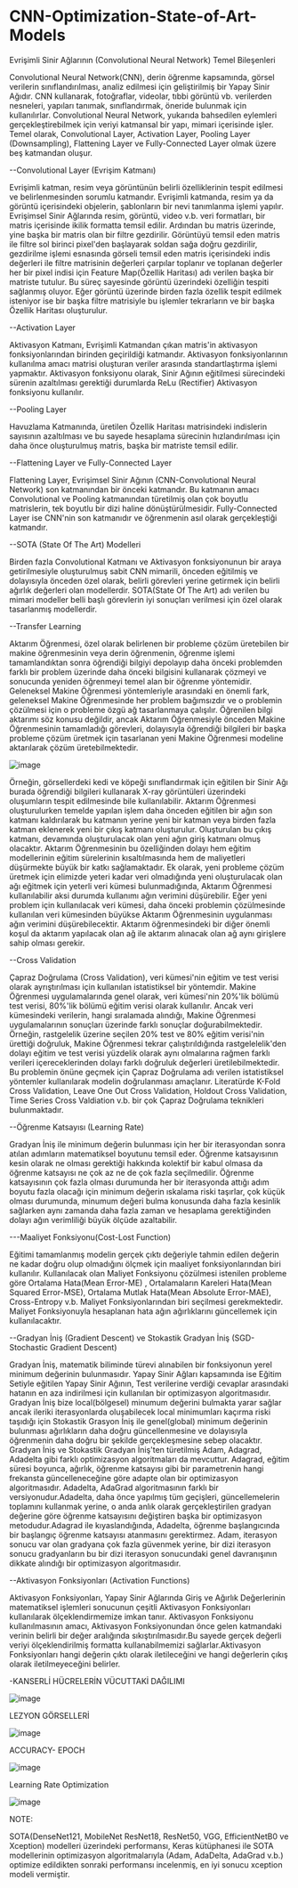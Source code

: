 # CNN-Optimization-State-of-Art-Models

Evrişimli Sinir Ağlarının (Convolutional Neural Network) Temel Bileşenleri

Convolutional Neural Network(CNN), derin öğrenme kapsamında, görsel verilerin
sınıflandırılması, analiz edilmesi için geliştirilmiş bir Yapay Sinir Ağıdır. CNN kullanarak,
fotoğraflar, videolar, tıbbi görüntü vb. verilerden nesneleri, yapıları tanımak, sınıflandırmak,
öneride bulunmak için kullanılırlar. Convolutional Neural Network, yukarıda bahsedilen
eylemleri gerçekleştirebilmek için veriyi katmansal bir yapı, mimari içerisinde işler. Temel
olarak, Convolutional Layer, Activation Layer, Pooling Layer (Downsampling), Flattening
Layer ve Fully-Connected Layer olmak üzere beş katmandan oluşur.

--Convolutional Layer (Evrişim Katmanı)

Evrişimli katman, resim veya görüntünün belirli özelliklerinin tespit edilmesi ve
belirlenmesinden sorumlu katmandır. Evrişimli katmanda, resim ya da görüntü içerisindeki
objelerin, şablonların bir nevi tanımlanma işlemi yapılır. Evrişimsel Sinir Ağlarında resim,
görüntü, video v.b. veri formatları, bir matris içerisinde ikilik formatta temsil edilir. Ardından
bu matris üzerinde, yine başka bir matris olan bir filtre gezdirilir. Görüntüyü temsil eden
matris ile filtre sol birinci pixel'den başlayarak soldan sağa doğru gezdirilir, gezdirilme işlemi
esnasında görseli temsil eden matris içerisindeki indis değerleri ile filtre matrisinin değerleri
çarpılar toplanır ve toplanan değerler her bir pixel indisi için Feature Map(Özellik Haritası)
adı verilen başka bir matriste tutulur. Bu süreç sayesinde görüntü üzerindeki özelliğin tespiti
sağlanmış oluyor. Eğer görüntü üzerinde birden fazla özellik tespit edilmek isteniyor ise bir
başka filtre matrisiyle bu işlemler tekrarların ve bir başka Özellik Haritası oluşturulur.

--Activation Layer

Aktivasyon Katmanı, Evrişimli Katmandan çıkan matris'in aktivasyon fonksiyonlarından
birinden geçirildiği katmandır. Aktivasyon fonksiyonlarının kullanılma amacı matrisi
oluşturan veriler arasında standartlaştırma işlemi yapmaktır. Aktivasyon fonksiyonu olarak,
Sinir Ağının eğitilmesi sürecindeki sürenin azaltılması gerektiği durumlarda ReLu (Rectifier)
Aktivasyon fonksiyonu kullanılır.

--Pooling Layer

Havuzlama Katmanında, üretilen Özellik Haritası matrisindeki indislerin sayısının azaltılması
ve bu sayede hesaplama sürecinin hızlandırılması için daha önce oluşturulmuş matris, başka
bir matriste temsil edilir.

--Flattening Layer ve Fully-Connected Layer

Flattening Layer, Evrişimsel Sinir Ağının (CNN-Convolutional Neural Network) son
katmanından bir önceki katmandır. Bu katmanın amacı Convolutional ve Pooling
katmanından türetilmiş olan çok boyutlu matrislerin, tek boyutlu bir dizi haline
dönüştürülmesidir. Fully-Connected Layer ise CNN'nin son katmanıdır ve öğrenmenin asıl
olarak gerçekleştiği katmandır.

--SOTA (State Of The Art) Modelleri

Birden fazla Convolutional Katmanı ve Aktivasyon fonksiyonunun bir araya getirilmesiyle
oluşturulmuş sabit CNN mimarili, önceden eğitilmiş ve dolayısıyla önceden özel olarak,
belirli görevleri yerine getirmek için belirli ağırlık değerleri olan modellerdir. SOTA(State Of
The Art) adı verilen bu mimari modeller belli başlı görevlerin iyi sonuçları verilmesi için özel
olarak tasarlanmış modellerdir.

--Transfer Learning

Aktarım Öğrenmesi, özel olarak belirlenen bir probleme çözüm üretebilen bir makine
öğrenmesinin veya derin öğrenmenin, öğrenme işlemi tamamlandıktan sonra öğrendiği
bilgiyi depolayıp daha önceki problemden farklı bir problem üzerinde daha önceki bilgisini
kullanarak çözmeyi ve sonucunda yeniden öğrenmeyi temel alan bir öğrenme yöntemidir.
Geleneksel Makine Öğrenmesi yöntemleriyle arasındaki en önemli fark, geleneksel Makine
Öğrenmesinde her problem bağımsızdır ve o problemin çözülmesi için o probleme özgü ağ
tasarlanmaya çalışılır. Öğrenilen bilgi aktarımı söz konusu değildir, ancak Aktarım
Öğrenmesiyle önceden Makine Öğrenmesinin tamamladığı görevleri, dolayısıyla öğrendiği
bilgileri bir başka probleme çözüm üretmek için tasarlanan yeni Makine Öğrenmesi modeline
aktarılarak çözüm üretebilmektedir.


![image](https://github.com/JiyuuX/CNN-Optimization-State-of-Art-Models/assets/139239394/56ea4bd0-15cf-466a-a94d-af7e148545dc)


Örneğin, görsellerdeki kedi ve köpeği sınıflandırmak için eğitilen bir Sinir Ağı burada
öğrendiği bilgileri kullanarak X-ray görüntüleri üzerindeki oluşumların tespit edilmesinde
bile kullanılabilir. Aktarım Öğrenmesi oluşturulurken temelde yapılan işlem daha önceden
eğitilen bir ağın son katmanı kaldırılarak bu katmanın yerine yeni bir katman veya birden
fazla katman eklenerek yeni bir çıkış katmanı oluşturulur. Oluşturulan bu çıkış katmanı,
devamında oluşturulacak olan yeni ağın giriş katmanı olmuş olacaktır.
Aktarım Öğrenmesinin bu özelliğinden dolayı hem eğitim modellerinin eğitim sürelerinin
kısaltılmasında hem de maliyetleri düşürmekte büyük bir katkı sağlamaktadır. Ek olarak, yeni
probleme çözüm üretmek için elimizde yeteri kadar veri olmadığında yeni oluşturulacak olan
ağı eğitmek için yeterli veri kümesi bulunmadığında, Aktarım Öğrenmesi kullanılabilir aksi
durumda kullanımı ağın verimini düşürebilir. Eğer yeni problem için kullanılacak veri
kümesi, daha önceki problemin çözülmesinde kullanılan veri kümesinden büyükse Aktarım
Öğrenmesinin uygulanması ağın verimini düşürebilecektir. Aktarım öğrenmesindeki bir diğer
önemli koşul da aktarım yapılacak olan ağ ile aktarım alınacak olan ağ aynı girişlere sahip
olması gerekir.

--Cross Validation

Çapraz Doğrulama (Cross Validation), veri kümesi'nin eğitim ve test verisi olarak
ayrıştırılması için kullanılan istatistiksel bir yöntemdir. Makine Öğrenmesi uygulamalarında
genel olarak, veri kümesi'nin 20%'lik bölümü test verisi, 80%'lik bölümü eğitim verisi olarak
kullanılır. Ancak veri kümesindeki verilerin, hangi sıralamada alındığı, Makine Öğrenmesi
uygulamalarının sonuçları üzerinde farklı sonuçlar doğurabilmektedir. Örneğin, rastgelelik
üzerine seçilen 20% test ve 80% eğitim verisi'nin ürettiği doğruluk, Makine Öğrenmesi tekrar
çalıştırıldığında rastgelelelik'den dolayı eğitim ve test verisi yüzdelik olarak aynı olmalarına
rağmen farklı verileri içereceklerinden dolayı farklı doğruluk değerleri üretilebilmektedir. Bu
problemin önüne geçmek için Çapraz Doğrulama adı verilen istatistiksel yöntemler
kullanılarak modelin doğrulanması amaçlanır. Literatürde K-Fold Cross Validation, Leave
One Out Cross Validation, Holdout Cross Validation, Time Series Cross Valdiation v.b. bir
çok Çapraz Doğrulama teknikleri bulunmaktadır.


--Öğrenme Katsayısı (Learning Rate)

Gradyan İniş ile minimum değerin bulunması için her bir iterasyondan sonra atılan adımların matematiksel boyutunu temsil eder.
Öğrenme katsayısının kesin olarak ne olması gerektiği hakkında kolektif bir kabul olmasa da öğrenme katsayısı ne çok az ne de çok fazla
seçilmedilir. Öğrenme katsayısının çok fazla olması durumunda her bir iterasyonda attığı adım boyutu fazla olacağı için
minimum değerin ıskalama riski taşırlar, çok küçük olması durumunda, minumum değeri bulma konusunda daha fazla kesinlik sağlarken aynı zamanda 
daha fazla zaman ve hesaplama gerektiğinden dolayı ağın verimliliği büyük ölçüde azaltabilir.

---Maaliyet Fonksiyonu(Cost-Lost Function)

Eğitimi tamamlanmış modelin gerçek çıktı değeriyle tahmin edilen değerin ne kadar doğru olup olmadığını ölçmek için maaliyet fonksiyonlarından biri kullanılır. 
Kullanılacak olan Maliyet Fonksiyonu çözülmesi istenilen probleme göre Ortalama Hata(Mean Error-ME) ,
Ortalamaların Kareleri Hata(Mean Squared Error-MSE), Ortalama Mutlak Hata(Mean Absolute Error-MAE), Cross-Entropy v.b. 
Maliyet Fonksiyonlarından biri seçilmesi gerekmektedir. Maliyet Fonksiyonuyla hesaplanan hata ağın ağırlıklarını güncellemek 
için kullanılacaktır.


--Gradyan İniş (Gradient Descent) ve Stokastik Gradyan İniş (SGD-Stochastic Gradient Descent)

Gradyan İniş, matematik biliminde türevi alınabilen bir fonksiyonun yerel minimum değerinin bulunmasıdır. 
Yapay Sinir Ağları kapsamında ise Eğitim Setiyle eğitilen Yapay Sinir Ağının, Test verilerine verdiği cevaplar arasındaki hatanın en aza
indirilmesi için kullanılan bir optimizasyon algoritmasıdır. Gradyan İniş bize local(bölgesel) minumum değerini bulmakta yarar sağlar 
ancak ileriki iterasyonlarda oluşabilecek local minimumları kaçırma riski taşıdığı için Stokastik Grasyon İniş ile genel(global) minimum 
değerinin bulunması ağırlıkların daha doğru güncellenmesine ve dolayısıyla öğrenmenin daha doğru bir şekilde gerçekleşmesine sebep 
olacaktır.
Gradyan İniş ve Stokastik Gradyan İniş'ten türetilmiş Adam, Adagrad, Adadelta gibi farklı optimizasyon algoritmaları da mevcuttur. 
Adagrad, eğitim süresi boyunca, ağırlık, öğrenme katsayısı gibi bir parametrenin hangi frekansta güncelleneceğine göre adapte olan bir 
optimizasyon algoritmasıdır. Adadelta, AdaGrad algoritmasının farklı bir versiyonudur.Adadelta, daha önce yapılmış tüm geçişleri,
güncellemelerin toplamını kullanmak yerine, o anda anlık olarak gerçekleştirilen gradyan değerine göre öğrenme katsayısını değiştiren 
başka bir optimizasyon metodudur.Adagrad ile kıyaslandığında, Adadelta, öğrenme başlangıcında bir başlangıç öğrenme katsayısı atanmasını
gerektirmez. Adam, iterasyon sonucu var olan gradyana çok fazla güvenmek yerine, bir dizi iterasyon sonucu gradyanların bu bir dizi 
iterasyon sonucundaki genel davranışının dikkate alındığı bir optimizasyon algoritmasıdır.


--Aktivasyon Fonksiyonları (Activation Functions)

Aktivasyon Fonksiyonları, Yapay Sinir Ağlarında Giriş ve Ağırlık Değerlerinin matematiksel işlemleri sonucunun çeşitli Aktivasyon 
Fonksiyonları kullanılarak ölçeklendirmemize imkan tanır. Aktivasyon Fonksiyonu kullanılmasının amacı, Aktivasyon Fonksiyonundan 
önce gelen katmandaki verinin belirli bir değer aralığında sıkıştırılmasıdır.Bu sayede gerçek değerli veriyi ölçeklendirilmiş 
formatta kullanabilmemizi sağlarlar.Aktivasyon Fonksiyonları hangi değerin çıktı olarak iletileceğini ve hangi değerlerin çıkış 
olarak iletilmeyeceğini belirler.




-KANSERLİ HÜCRELERİN VÜCUTTAKİ DAĞILIMI

![image](https://github.com/JiyuuX/CNN-Optimization-State-of-Art-Models/assets/139239394/2df8c0bd-d477-46dc-9d76-68b9427d5cbc)


LEZYON GÖRSELLERİ

![image](https://github.com/JiyuuX/CNN-Optimization-State-of-Art-Models/assets/139239394/5ea0e776-d5a1-4149-a21b-378348583724)


ACCURACY- EPOCH

![image](https://github.com/JiyuuX/CNN-Optimization-State-of-Art-Models/assets/139239394/901a933a-ec61-4175-a89b-dde9fe79d939)


Learning Rate Optimization

![image](https://github.com/JiyuuX/CNN-Optimization-State-of-Art-Models/assets/139239394/926bbef2-7f36-4075-883c-dc7b4481d161)


NOTE:

SOTA(DenseNet121, MobileNet ResNet18, ResNet50, VGG, EfficientNetB0 ve Xception)
modelleri üzerindeki performansı, Keras kütüphanesi ile SOTA modellerinin optimizasyon
algoritmalarıyla (Adam, AdaDelta, AdaGrad v.b.) optimize edildikten sonraki performansı incelenmiş, en iyi sonucu xception modeli vermiştir.








